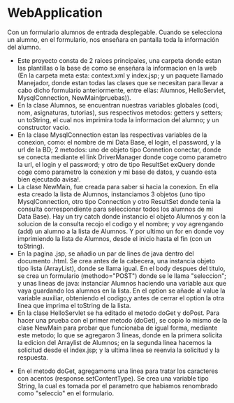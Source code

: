 # WebApplication
Con un formulario alumnos de entrada desplegable. Cuando se selecciona un alumno, en el formulario, nos enseñara en pantalla toda la información del alumno.
- Este proyecto consta de 2 raices principales, una carpeta donde estan las plantillas o la base de como se enseñara la informacion en la web (En la carpeta meta esta: context.xml y index.jsp; y un paquete llamado Manejador, donde estan todas las clases que se necesitan para llevar a cabo dicho formulario anteriormente, entre ellas: Alumnos, HelloServlet, MysqlConnection, NewMain(pruebas)).
- En la clase Alumnos, se encuentran nuestras variables globales (codi, nom, asignaturas, tutorias), sus respectivos metodos: getters y setters; un toString, el cual nos imprimira toda la informacion del alumno; y un constructor vacio.
- En la clase MysqlConnection estan las respectivas variables de la conexion, como: el nombre de mi Data Base, el login, el password, y la url de la BD; 2 metodos: uno de objeto tipo Connetion conectar, donde se conecta mediante el link DriverManager donde coge como parametro la url, el login y el password; y otro de tipo ResultSet exQuery donde coge como parametro la conexion y mi base de datos, y cuando esta bien ejecutado avisa!.
- La clase NewMain, fue creada para saber si hacia la conexion. En ella esta creado la lista de Alumnos, instanciamos 3 objetos (uno tipo MysqlConnection, otro tipo Connection y otro ResultSet donde tenia la consulta correspondiente para seleccionar todos los alumnos de mi Data Base). Hay un try catch donde instancio el objeto Alumnos y con la solucion de la consulta recojo el codigo y el nombre; y voy agrengando (add) un alumno a la lista de Alumnos. Y por ultimo un for en donde voy imprimiendo la lista de Alumnos, desde el inicio hasta el fin (con un toString).
- En la pagina .jsp, se añadio un par de lines de java dentro del documento .html. Se crea antes de la cabecera, una instancia objeto tipo lista (ArrayList), donde se llama igual. En el body despues del titulo, se crea un formulario (methodo="POST") donde se le llama "seleccion"; y unas lineas de java: instanciar Alumnos haciendo una variable aux que vaya guardando los alumnos en la lista. En el option se añade al value la variable auxiliar, obteniendo el codigo,y antes de cerrar el option la otra linea que imprima el toString de la lista.
- En la clase HelloServlet se ha editado el metodo doGet y doPost. Para hacer una prueba con el primer metodo (doGet), se copio lo mismo de la clase NewMain para probar que funcionaba de igual forma, mediante este metodo; lo que se agregaron 3 lineas, donde en la primera solicita la edicion del Arraylist de Alumnos; en la segunda linea hacemos la solicitud desde el index.jsp; y la ultima linea se reenvia la solicitud y la respuesta.
* En el metodo doGet, agregamoms una linea para tratar los caracteres con acentos (response.setContentType). Se crea una variable tipo String, la cual es tomada por el parametro que habiamos renombrado como "seleccio" en el formulario.
